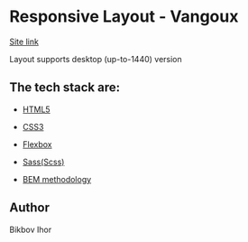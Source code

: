 # Responsive Layout - Vangoux

[Site link]()

Layout supports desktop (up-to-1440) version

## The tech stack are:

- [HTML5](https://uk.wikipedia.org/wiki/HTML5)

- [CSS3](https://ru.wikipedia.org/wiki/CSS)

- [Flexbox](https://en.wikipedia.org/wiki/CSS_Flexible_Box_Layout)

- [Sass(Scss)](https://sass-lang.com/)

- [BEM methodology](https://en.bem.info/methodology/)

## Author

Bikbov Ihor
